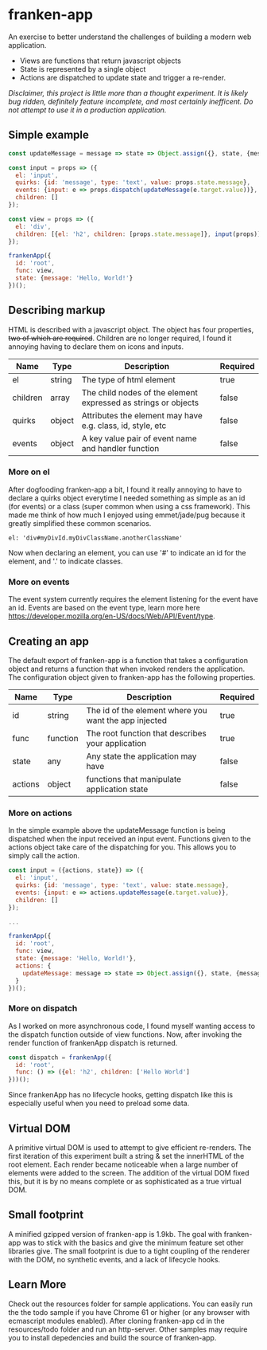 # franken-app

An exercise to better understand the challenges of building a modern web application.
* Views are functions that return javascript objects
* State is represented by a single object
* Actions are dispatched to update state and trigger a re-render.

*Disclaimer, this project is little more than a thought experiment. It is likely bug ridden, definitely feature incomplete, and most certainly inefficent. Do not attempt to use it in a production application.*

## Simple example

```javascript
const updateMessage = message => state => Object.assign({}, state, {message});

const input = props => ({
  el: 'input',
  quirks: {id: 'message', type: 'text', value: props.state.message},
  events: {input: e => props.dispatch(updateMessage(e.target.value))},
  children: []
});

const view = props => ({
  el: 'div',
  children: [{el: 'h2', children: [props.state.message]}, input(props)]
});

frankenApp({
  id: 'root',
  func: view,
  state: {message: 'Hello, World!'}
})();
```

## Describing markup

HTML is described with a javascript object. The object has four properties, ~~two of which are required~~. Children are no longer required, I found it annoying having to declare them on icons and inputs.

| Name | Type | Description | Required |
| ---- | ---- | ----------- | -------- |
| el | string | The type of html element | true | &nbsp; |
| children | array | The child nodes of the element expressed as strings or objects | false | &nbsp; |
| quirks | object | Attributes the element may have e.g. class, id, style, etc | false | &nbsp; |
| events | object | A key value pair of event name and handler function | false | &nbsp; |

### More on el

After dogfooding franken-app a bit, I found it really annoying to have to declare a quirks object everytime I needed something as simple as an id (for events) or a class (super common when using a css framework). This made me think of how much I enjoyed using emmet/jade/pug because it greatly simplified these common scenarios.

`el: 'div#myDivId.myDivClassName.anotherClassName'`

Now when declaring an element, you can use '#' to indicate an id for the element, and '.' to indicate classes.

### More on events

The event system currently requires the element listening for the event have an id. Events are based on the event type, learn more here https://developer.mozilla.org/en-US/docs/Web/API/Event/type.

## Creating an app

The default export of franken-app is a function that takes a configuration object and returns a function that when invoked renders the application. The configuration object given to franken-app has the following properties.

| Name | Type | Description | Required |
| ---- | ---- | ----------- | -------- |
| id | string | The id of the element where you want the app injected | true | &nbsp; |
| func | function | The root function that describes your application | true | &nbps; |
| state | any | Any state the application may have | false | &nbps; |
| actions | object | functions that manipulate application state | false | &nbps; |

### More on actions

In the simple example above the updateMessage function is being dispatched when the input received an input event. Functions given to the actions object take care of the dispatching for you. This allows you to simply call the action.

```javascript
const input = ({actions, state}) => ({
  el: 'input',
  quirks: {id: 'message', type: 'text', value: state.message},
  events: {input: e => actions.updateMessage(e.target.value)},
  children: []
});

...

frankenApp({
  id: 'root',
  func: view,
  state: {message: 'Hello, World!'},
  actions: {
    updateMessage: message => state => Object.assign({}, state, {message})
  }
})();
```

### More on dispatch

As I worked on more asynchronous code, I found myself wanting access to the dispatch function outside of view functions. Now, after invoking the render function of frankenApp dispatch is returned.

```javascript
const dispatch = frankenApp({
  id: 'root',
  func: () => ({el: 'h2', children: ['Hello World']
}))();
```

Since frankenApp has no lifecycle hooks, getting dispatch like this is especially useful when you need to preload some data.

## Virtual DOM

A primitive virtual DOM is used to attempt to give efficient re-renders. The first iteration of this experiment built a string & set the innerHTML of the root element. Each render became noticeable when a large number of elements were added to the screen. The addition of the virtual DOM fixed this, but it is by no means complete or as sophisticated as a true virtual DOM.

## Small footprint

A minified gzipped version of franken-app is 1.9kb. The goal with franken-app was to stick with the basics and give the minimum feature set other libraries give. The small footprint is due to a tight coupling of the renderer with the DOM, no synthetic events, and a lack of lifecycle hooks.

## Learn More

Check out the resources folder for sample applications. You can easily run the the todo sample if you have Chrome 61 or higher (or any browser with ecmascript modules enabled). After cloning franken-app cd in the resources/todo folder and run an http-server. Other samples may require you to install depedencies and build the source of franken-app.